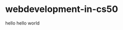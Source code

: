 # webdevelopment-in-cs50

<!DOCTYPE html>
<html>
<head>
hello
</head>
<body>
hello world
</body>
</html>
